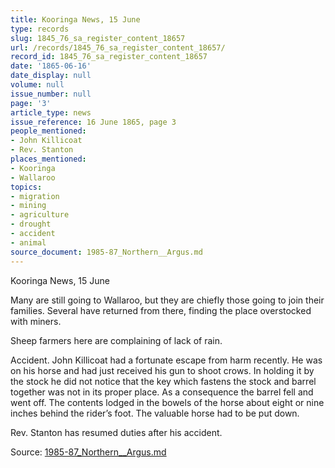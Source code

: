 ```yaml
---
title: Kooringa News, 15 June
type: records
slug: 1845_76_sa_register_content_18657
url: /records/1845_76_sa_register_content_18657/
record_id: 1845_76_sa_register_content_18657
date: '1865-06-16'
date_display: null
volume: null
issue_number: null
page: '3'
article_type: news
issue_reference: 16 June 1865, page 3
people_mentioned:
- John Killicoat
- Rev. Stanton
places_mentioned:
- Kooringa
- Wallaroo
topics:
- migration
- mining
- agriculture
- drought
- accident
- animal
source_document: 1985-87_Northern__Argus.md
---
```


Kooringa News, 15 June

Many are still going to Wallaroo, but they are chiefly those going to join their families.  Several have returned from there, finding the place overstocked with miners.

Sheep farmers here are complaining of lack of rain.

Accident.  John Killicoat had a fortunate escape from harm recently.  He was on his horse and had just received his gun to shoot crows.  In holding it by the stock he did not notice that the key which fastens the stock and barrel together was not in its proper place.  As a consequence the barrel fell and went off.  The contents lodged in the bowels of the horse about eight or nine inches behind the rider’s foot.  The valuable horse had to be put down.

Rev. Stanton has resumed duties after his accident.

Source: [1985-87_Northern__Argus.md](/downloads/markdown/1985-87_Northern__Argus.md)

